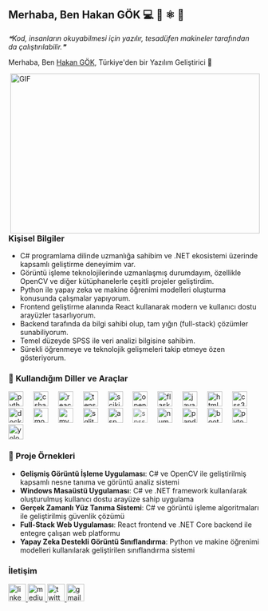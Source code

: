 ## Merhaba, Ben Hakan GÖK 💻 🐍 ⚛️ 🧠


<!--STARTS_HERE_QUOTE_README-->
<i>❝Kod, insanların okuyabilmesi için yazılır, tesadüfen makineler tarafından da çalıştırılabilir.❞</i>
<!--ENDS_HERE_QUOTE_README-->

Merhaba, Ben [Hakan GÖK](https://github.com/hakangok), Türkiye'den bir Yazılım Geliştirici 🚀

<img align="right" alt="GIF" src="https://media.giphy.com/media/SWoSkN6DxTszqIKEqv/giphy.gif" width="500" height="320" />

### Kişisel Bilgiler

- C# programlama dilinde uzmanlığa sahibim ve .NET ekosistemi üzerinde kapsamlı geliştirme deneyimim var.
- Görüntü işleme teknolojilerinde uzmanlaşmış durumdayım, özellikle OpenCV ve diğer kütüphanelerle çeşitli projeler geliştirdim.
- Python ile yapay zeka ve makine öğrenimi modelleri oluşturma konusunda çalışmalar yapıyorum.
- Frontend geliştirme alanında React kullanarak modern ve kullanıcı dostu arayüzler tasarlıyorum.
- Backend tarafında da bilgi sahibi olup, tam yığın (full-stack) çözümler sunabiliyorum.
- Temel düzeyde SPSS ile veri analizi bilgisine sahibim.
- Sürekli öğrenmeye ve teknolojik gelişmeleri takip etmeye özen gösteriyorum.


### 🧰 Kullandığım Diller ve Araçlar
<p align="left">   
 <img src="https://img.shields.io/badge/Python-3776AB?logo=python&logoColor=white&style=for-the-badge" height="30" alt="python logo" />
<img width="12" />
<img src="https://img.shields.io/badge/C%23-239120?logo=csharp&logoColor=white&style=for-the-badge" height="30" alt="csharp logo" />
<img width="12" />
<img src="https://img.shields.io/badge/React-61DAFB?logo=react&logoColor=black&style=for-the-badge" height="30" alt="react logo" />
<img width="12" />
<img src="https://img.shields.io/badge/TensorFlow-FF6F00?logo=tensorflow&logoColor=white&style=for-the-badge" height="30" alt="tensorflow logo" />
<img width="12" />
<img src="https://img.shields.io/badge/scikit--learn-F7931E?logo=scikitlearn&logoColor=white&style=for-the-badge" height="30" alt="scikit-learn logo" />
<img width="12" />
<img src="https://img.shields.io/badge/OpenCV-5C3EE8?logo=opencv&logoColor=white&style=for-the-badge" height="30" alt="opencv logo" />
<img width="12" />
<img src="https://img.shields.io/badge/Flask-000000?logo=flask&logoColor=white&style=for-the-badge" height="30" alt="flask logo" />
<img width="12" />
<img src="https://img.shields.io/badge/JavaScript-F7DF1E?logo=javascript&logoColor=black&style=for-the-badge" height="30" alt="javascript logo" />
<img width="12" />
<img src="https://img.shields.io/badge/HTML5-E34F26?logo=html5&logoColor=white&style=for-the-badge" height="30" alt="html5 logo" />
<img width="12" />
<img src="https://img.shields.io/badge/CSS3-1572B6?logo=css3&logoColor=white&style=for-the-badge" height="30" alt="css3 logo" />
<img width="12" />
<img src="https://img.shields.io/badge/Docker-2496ED?logo=docker&logoColor=white&style=for-the-badge" height="30" alt="docker logo" />
<img width="12" />
<img src="https://img.shields.io/badge/MongoDB-47A248?logo=mongodb&logoColor=white&style=for-the-badge" height="30" alt="mongodb logo" />
<img width="12" />
<img src="https://img.shields.io/badge/MySQL-4479A1?logo=mysql&logoColor=white&style=for-the-badge" height="30" alt="mysql logo" />
<img width="12" />
<img src="https://img.shields.io/badge/SQLite-003B57?logo=sqlite&logoColor=white&style=for-the-badge" height="30" alt="sqlite logo" />
<img width="12" />
<img src="https://img.shields.io/badge/ASP.NET-5C2D91?logo=asp.net&logoColor=white&style=for-the-badge" height="30" alt="asp.net logo" />
<img width="12" />
<img src="https://img.shields.io/badge/SPSS-052FAD?logo=ibm&logoColor=white&style=for-the-badge" height="30" alt="spss logo" style="opacity:0.7" />
<img width="12" />
<img src="https://img.shields.io/badge/Numpy-013243?logo=numpy&logoColor=white&style=for-the-badge" height="30" alt="numpy logo" />
<img width="12" />
<img src="https://img.shields.io/badge/Pandas-150458?logo=pandas&logoColor=white&style=for-the-badge" height="30" alt="pandas logo" />
<img width="12" />
<img src="https://img.shields.io/badge/Bootstrap-563D7C?logo=bootstrap&logoColor=white&style=for-the-badge" height="30" alt="bootstrap logo" />
<img width="12" />
<img src="https://img.shields.io/badge/PyTorch-EE4C2C?logo=pytorch&logoColor=white&style=for-the-badge" height="30" alt="pytorch logo" />
<img width="12" />
<img src="https://img.shields.io/badge/YOLO-FF6F00?logo=yocto&logoColor=white&style=for-the-badge" height="30" alt="yolo logo" />

</p>


### :card_index: Proje Örnekleri
- **Gelişmiş Görüntü İşleme Uygulaması**: C# ve OpenCV ile geliştirilmiş kapsamlı nesne tanıma ve görüntü analiz sistemi
- **Windows Masaüstü Uygulaması**: C# ve .NET framework kullanılarak oluşturulmuş kullanıcı dostu arayüze sahip uygulama
- **Gerçek Zamanlı Yüz Tanıma Sistemi**: C# ve görüntü işleme algoritmaları ile geliştirilmiş güvenlik çözümü
- **Full-Stack Web Uygulaması**: React frontend ve .NET Core backend ile entegre çalışan web platformu
- **Yapay Zeka Destekli Görüntü Sınıflandırma**: Python ve makine öğrenimi modelleri kullanılarak geliştirilen sınıflandırma sistemi


### İletişim
<div align="left">
  <a href="https://www.linkedin.com/in/gokhakan/" target="_blank">
    <img src="https://img.shields.io/static/v1?message=LinkedIn&logo=linkedin&label=&color=0077B5&logoColor=white&labelColor=&style=for-the-badge" height="35" alt="linkedin logo"  />
  </a>
  <a href="https://medium.com/@gokhakan" target="_blank">
    <img src="https://img.shields.io/static/v1?message=Medium&logo=medium&label=&color=12100E&logoColor=white&labelColor=&style=for-the-badge" height="35" alt="medium logo"  />
  </a>
  <a href="https://twitter.com/hakangok" target="_blank">
    <img src="https://img.shields.io/static/v1?message=Twitter&logo=twitter&label=&color=1DA1F2&logoColor=white&labelColor=&style=for-the-badge" height="35" alt="twitter logo"  />
  </a>
  <a href="mailto:gokhakan42@gmail.com" target="_blank">
    <img src="https://img.shields.io/static/v1?message=Gmail&logo=gmail&label=&color=D14836&logoColor=white&labelColor=&style=for-the-badge" height="35" alt="gmail logo"  />
  </a>
</div>
